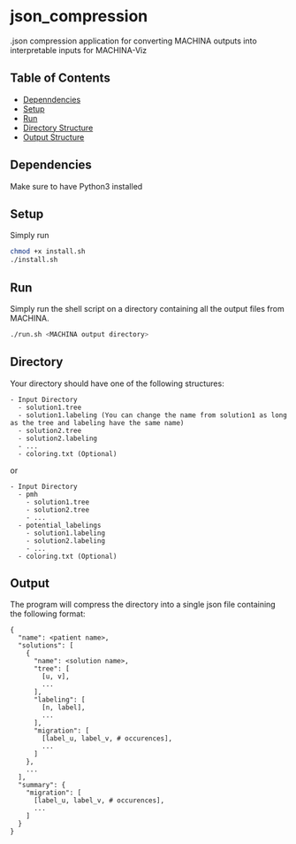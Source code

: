 # json_compression
.json compression application for converting MACHINA outputs into interpretable inputs for MACHINA-Viz
<!-- TABLE OF CONTENTS -->
## Table of Contents
* [Depenndencies](#Dependencies)
* [Setup](#Setup)
* [Run](#Run)
* [Directory Structure](#Directory)
* [Output Structure](#Output)
## Dependencies
Make sure to have Python3 installed
## Setup
Simply run
```bash
chmod +x install.sh
./install.sh
```
## Run
Simply run the shell script on a directory containing all the output files from MACHINA.
```bash
./run.sh <MACHINA output directory>
```
## Directory
Your directory should have one of the following structures:
```
- Input Directory
  - solution1.tree
  - solution1.labeling (You can change the name from solution1 as long as the tree and labeling have the same name)
  - solution2.tree
  - solution2.labeling
  - ...
  - coloring.txt (Optional)
```
or 
```
- Input Directory
  - pmh
    - solution1.tree
    - solution2.tree
    - ...
  - potential_labelings
    - solution1.labeling
    - solution2.labeling
    - ...
  - coloring.txt (Optional)
```
## Output
The program will compress the directory into a single json file containing the following format:
```
{
  "name": <patient name>,
  "solutions": [
    {
      "name": <solution name>,
      "tree": [
        [u, v],
        ...
      ],
      "labeling": [
        [n, label],
        ...
      ],
      "migration": [
        [label_u, label_v, # occurences],
        ...
      ]
    },
    ...
  ],
  "summary": {
    "migration": [
      [label_u, label_v, # occurences],
      ...
    ]
  }
}
```
